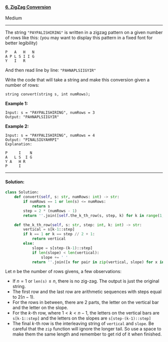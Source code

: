 #### [6. ZigZag Conversion](https://leetcode.com/problems/zigzag-conversion/)

Medium

---

The string `"PAYPALISHIRING"` is written in a zigzag pattern on a given number of rows like this: (you may want to display this pattern in a fixed font for better legibility)

```
P   A   H   N
A P L S I I G
Y   I   R
```

And then read line by line: `"PAHNAPLSIIGYIR"`

Write the code that will take a string and make this conversion given a number of rows:

```
string convert(string s, int numRows);
```

**Example 1:**

```
Input: s = "PAYPALISHIRING", numRows = 3
Output: "PAHNAPLSIIGYIR"
```

**Example 2:**

```
Input: s = "PAYPALISHIRING", numRows = 4
Output: "PINALSIGYAHRPI"
Explanation:

P     I    N
A   L S  I G
Y A   H R
P     I
```

---

#### Solution:

```python
class Solution:
    def convert(self, s: str, numRows: int) -> str:
        if numRows == 1 or len(s) <= numRows:
            return s
        step = 2 * (numRows - 1)
        return ''.join([self.the_k_th_row(s, step, k) for k in range(1, numRows+1)])
    
    def the_k_th_row(self, s: str, step: int, k: int) -> str:
        vertical = s[k-1::step]   
        if k == 1 or k == step // 2 + 1:
            return vertical
        else:
            slope = s[step-(k-1)::step]
            if len(slope) < len(vertical):
                slope += ' '
            return ''.join([x for pair in zip(vertical, slope) for x in pair]).strip()
```

Let $n$ be the number of rows givens, a few observations:

- If $n=1$ or `len(s)`$\leq n$, there is no zig-zag. The output is just the original string.
- The first row and the last row are arithmetic sequences with steps equal to $2(n-1)$.
- For the rows in between, there are 2 parts, the letter on the vertical bar and the letter on the slope.
- For the $k$-th row, where $1<k<n-1$, the letters on the vertical bars are `s[k-1::step]` and the letters on the slopes are `s[step-(k-1)::step]`
- The final $k$-th row is the interleaving string of `vertical` and `slope`. Be careful that the `zip` function will ignore the longer tail. So use a space to make them the same length and remember to get rid of it when finished.

